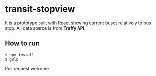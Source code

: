 # transit-stopview

It is a prototype built with React showing current buses relatively to bus stop. All data source is from __Traffy API__.


## How to run

    $ npm install
    $ gulp

Pull request welcome
